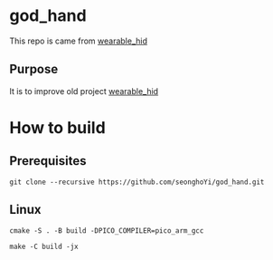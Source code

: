 # god_hand

This repo is came from [wearable_hid](https://github.com/seonghoYi/wearable_hid)

## Purpose
It is to improve old project [wearable_hid](https://github.com/seonghoYi/wearable_hid)


# How to build
## Prerequisites
`git clone --recursive https://github.com/seonghoYi/god_hand.git`
## Linux
`cmake -S . -B build -DPICO_COMPILER=pico_arm_gcc`

`make -C build -jx`